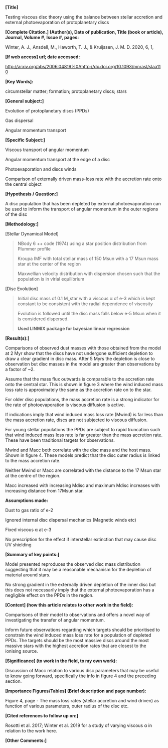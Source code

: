 **[Title]**

﻿Testing viscous disc theory using the balance between stellar accretion
and external photoevaporation of protoplanetary discs

**[Complete Citation.] (Author(s), Date of publication,
Title (book or article), Journal, Volume #, Issue #, pages:**

Winter, A. J., Ansdell, M., Haworth, T. J., & Kruijssen, J. M. D. 2020,
6, 1,

**[If web access] url; date accessed:**

http://arxiv.org/abs/2006.04819%0Ahttp://dx.doi.org/10.1093/mnrasl/slaa110

**[Key Words]:**

circumstellar matter; formation; protoplanetary discs; stars

**[General subject:]**

Evolution of protoplanetary discs (PPDs)

Gas dispersal

Angular momentum transport

**[Specific Subject:]**

Viscous transport of angular momentum

Angular momentum transport at the edge of a disc

Photoevaporation and discs winds

Comparison of externally driven mass-loss rate with the accretion rate
onto the central object

**[Hypothesis / Question:]**

A disc population that has been depleted by external photoevaporation
can be used to inform the transport of angular momentum in the outer
regions of the disc

**[Methodology:]**

[Stellar Dynamical Model]

> NBody 6 ++ code (1974) using a star position distribution from Plummer
> profile
>
> Kroupa IMF with total stellar mass of 150 Msun with a 17 Msun mass
> star at the center of the region
>
> Maxwellian velocity distribution with dispersion chosen such that the
> population is in virial equilibrium

[Disc Evolution]

> Initial disc mass of 0.1 M_star with a viscous α of e-3 which is kept
> constant to be consistent with the radial dependence of viscosity
>
> Evolution is followed until the disc mass falls below e-5 Msun when it
> is considered dispersed.
>
> **Used LINMIX package for bayesian linear regression**

**[Result(s):]**

Comparisons of observed dust masses with those obtained from the model
at 2 Myr show that the discs have not undergone sufficient depletion to
draw a clear gradient in disc mass. After 5 Myrs the depletion is close
to observation but disc masses in the model are greater than
observations by a factor of \~2.

Assume that the mass flux outwards is comparable to the accretion rate
onto the central star. This is shown in figure 3 where the wind induced
mass loss rate is approximately the same as the accretion rate on to the
star.

For older disc populations, the mass accretion rate is a strong
indicator for the rate of photoevaporation is viscous diffusion is
active.

If indications imply that wind induced mass loss rate (Mwind) is far
less than the mass accretion rate, discs are not subjected to viscous
diffusion.

For young stellar populations the PPDs are subject to rapid truncation
such that wind induced mass loss rate is far greater than the mass
accretion rate. These have been traditional targets for observations.

Mwind and Macc both correlate with the disc mass and the host mass.
Shown in figure 4. These models predict that the disc outer radius is
linked to the mass accretion rate.

Neither Mwind or Macc are correlated with the distance to the 17 Msun
star at the centre of the region.

Macc increased with increasing Mdisc and maximum Mdisc increases with
increasing distance from 17Msun star.

**Assumptions made:**

Dust to gas ratio of e-2

Ignored internal disc dispersal mechanics (Magnetic winds etc)

Fixed viscous α at e-3

Νο prescription for the effect if interstellar extinction that may cause
disc UV shielding

**[Summary of key points:]**

Model presented reproduces the observed disc mass distribution
suggesting that it may be a reasonable mechanism for the depletion of
material around stars.

No strong gradient in the externally driven depletion of the inner disc
but this does not necessarily imply that the external photoevaporation
has a negligible effect on the PPDs in the region.

**[Context] (how this article relates to other work in the
field):**

Comparisons of their model to observations and offers a novel way of
investigating the transfer of angular momentum.

Inform future observations regarding which targets should be prioritised
to constrain the wind induced mass loss rate for a population of
depleted PPDs. The targets should be the most massive discs around the
most massive stars with the highest accretion rates that are closest to
the ionising source.

**[Significance] (to work in the field, to my own work):**

Discussion of Macc relation to various disc parameters that may be
useful to know going forward, specifically the info in figure 4 and the
preceding section.

**[Importance Figures/Tables] (Brief description and page
number):**

Figure 4, page - The mass loss rates (stellar accretion and wind driven)
as function of various parameters, outer radius of the disc etc.

**[Cited references to follow up on:]**

Rosotti et al. 2017; Winter et al. 2019 for a study of varying viscous α
in relation to the work here.

**[Other Comments:]**
